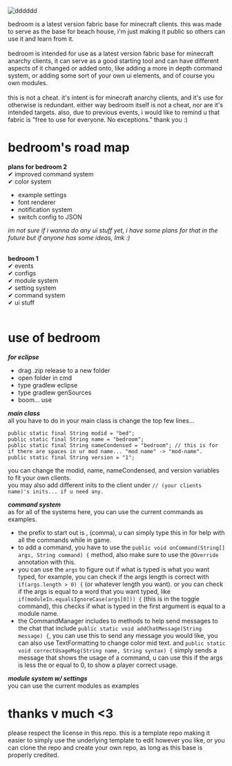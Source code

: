![dddddd](https://user-images.githubusercontent.com/69589624/109410126-1623c480-7966-11eb-9bd4-56984a88a6aa.PNG)
                                                                 
bedroom is a latest version fabric base for minecraft clients. this was made to serve as the base for beach house, i'm just making it public so others can use it and learn from it.<br>
<br>
bedroom is intended for use as a latest version fabric base for minecraft anarchy clients, it can serve as a good starting tool and can have different aspects of it changed or added onto, like adding a more in depth command system, or adding some sort of your own ui elements, and of course you own modules.
<br>
<br> this is not a cheat. it's intent is for minecraft anarchy clients, and it's use for otherwise is redundant. either way bedroom itself is not a cheat, nor are it's intended targets. also, due to previous events, i would like to remind u that fabric is "free to use for everyone. No exceptions." thank you :)
<br>
# bedroom's road map
**plans for bedroom 2** <br>
✔ improved command system <br>
✔ color system <br>
- example settings <br>
- font renderer <br>
- notification system <br>
- switch config to JSON <br>

*im not sure if i wanna do any ui stuff yet, i have some plans for that in the future but if anyone has some ideas, lmk :)* <br>
<br>

**bedroom 1** <br>
✔ events <br>
✔ configs <br>
✔ module system <br>
✔ setting system <br>
✔ command system <br>
✔ ui stuff <br>
<br>
# use of bedroom
***for eclipse*** <br>
- drag .zip release to a new folder
- open folder in cmd
- type gradlew eclipse
- type gradlew genSources
- boom... use

***main class*** <br>
all you have to do in your main class is change the top few lines...
```
public static final String modid = "bed";
public static final String name = "bedroom";
public static final String nameCondensed = "bedroom"; // this is for if there are spaces in ur mod name... "mod name" -> "mod-name".
public static final String version = "1";
  ```
you can change the modid, name, nameCondensed, and version variables to fit your own clients. <br>
you may also add different inits to the client under `// (your clients name)'s inits... if u need any.` <br>

***command system*** <br>
as for all of the systems here, you can use the current commands as examples. <br>
- the prefix to start out is , (comma), u can simply type this in for help with all the commands while in game. <br>
- to add a command, you have to use the `public void onCommand(String[] args, String command) {` method, also make sure to use the `@Override` annotation with this.
- you can use the `args` to figure out if what is typed is what you want typed, for example, you can check if the args length is correct with `if(args.length > 0) {` (or whatever length you want). or you can check if the args is equal to a word that you want typed, like `if(moduleIn.equalsIgnoreCase(args[0])) {` (this is in the toggle command), this checks if what is typed in the first argument is equal to a module name.
- the CommandManager includes to methods to help send messages to the chat that include `public static void addChatMessage(String message) {`, you can use this to send any message you would like, you can also use TextFormatting to change color mid text. and `public static void correctUsageMsg(String name, String syntax) {` simply sends a message that shows the usage of a command, u can use this if the args is less the or equal to 0, to show a player correct usage.

***module system w/ settings*** <br>
you can use the current modules as examples <br>

# thanks v much <3
please respect the license in this repo. this is a template repo making it easier to simply use the underlying template to edit however you like, or you can clone the repo and create your own repo, as long as this base is properly credited. 
